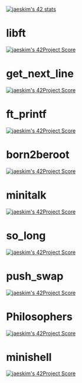 [![jaeskim's 42 stats](https://badge42.herokuapp.com/api/stats/hkrifa)](https://github.com/JaeSeoKim/badge42)

# libft
[![jaeskim's 42Project Score](https://badge42.herokuapp.com/api/project/hkrifa/Libft)](https://github.com/JaeSeoKim/badge42) 
# get_next_line
[![jaeskim's 42Project Score](https://badge42.herokuapp.com/api/project/hkrifa/get_next_line)](https://github.com/JaeSeoKim/badge42)
# ft_printf
[![jaeskim's 42Project Score](https://badge42.herokuapp.com/api/project/hkrifa/ft_printf)](https://github.com/JaeSeoKim/badge42)
# born2beroot
[![jaeskim's 42Project Score](https://badge42.herokuapp.com/api/project/hkrifa/Born2beroot)](https://github.com/JaeSeoKim/badge42)
# minitalk
[![jaeskim's 42Project Score](https://badge42.herokuapp.com/api/project/hkrifa/minitalk)](https://github.com/JaeSeoKim/badge42)
# so_long
[![jaeskim's 42Project Score](https://badge42.herokuapp.com/api/project/hkrifa/so_long)](https://github.com/JaeSeoKim/badge42)
# push_swap
[![jaeskim's 42Project Score](https://badge42.herokuapp.com/api/project/hkrifa/push_swap)](https://github.com/JaeSeoKim/badge42)
# Philosophers
[![jaeskim's 42Project Score](https://badge42.herokuapp.com/api/project/hkrifa/Philosophers)](https://github.com/JaeSeoKim/badge42)
# minishell
[![jaeskim's 42Project Score](https://badge42.herokuapp.com/api/project/hkrifa/minishell)](https://github.com/JaeSeoKim/badge42)
